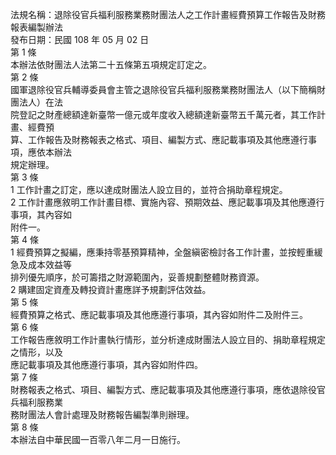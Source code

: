 法規名稱：退除役官兵福利服務業務財團法人之工作計畫經費預算工作報告及財務報表編製辦法  
發布日期：民國 108 年 05 月 02 日  
第 1 條  
本辦法依財團法人法第二十五條第五項規定訂定之。  
第 2 條  
國軍退除役官兵輔導委員會主管之退除役官兵福利服務業務財團法人（以下簡稱財團法人）在法  
院登記之財產總額達新臺幣一億元或年度收入總額達新臺幣五千萬元者，其工作計畫、經費預  
算、工作報告及財務報表之格式、項目、編製方式、應記載事項及其他應遵行事項，應依本辦法  
規定辦理。  
第 3 條  
1 工作計畫之訂定，應以達成財團法人設立目的，並符合捐助章程規定。  
2 工作計畫應敘明工作計畫目標、實施內容、預期效益、應記載事項及其他應遵行事項，其內容如  
附件一。  
第 4 條  
1 經費預算之擬編，應秉持零基預算精神，全盤縝密檢討各工作計畫，並按輕重緩急及成本效益等  
排列優先順序，於可籌措之財源範圍內，妥善規劃整體財務資源。  
2 購建固定資產及轉投資計畫應詳予規劃評估效益。  
第 5 條  
經費預算之格式、應記載事項及其他應遵行事項，其內容如附件二及附件三。  
第 6 條  
工作報告應敘明工作計畫執行情形，並分析達成財團法人設立目的、捐助章程規定之情形，以及  
應記載事項及其他應遵行事項，其內容如附件四。  
第 7 條  
財務報表之格式、項目、編製方式、應記載事項及其他應遵行事項，應依退除役官兵福利服務業  
務財團法人會計處理及財務報告編製準則辦理。  
第 8 條  
本辦法自中華民國一百零八年二月一日施行。  


